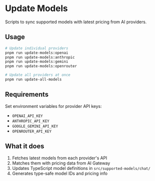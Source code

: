 # Update Models

Scripts to sync supported models with latest pricing from AI providers.

## Usage

```bash
# Update individual providers
pnpm run update-models:openai
pnpm run update-models:anthropic
pnpm run update-models:gemini
pnpm run update-models:openrouter

# Update all providers at once
pnpm run update-all-models
```

## Requirements

Set environment variables for provider API keys:

- `OPENAI_API_KEY`
- `ANTHROPIC_API_KEY`
- `GOOGLE_GEMINI_API_KEY`
- `OPENROUTER_API_KEY`

## What it does

1. Fetches latest models from each provider's API
2. Matches them with pricing data from AI Gateway
3. Updates TypeScript model definitions in `src/supported-models/chat/`
4. Generates type-safe model IDs and pricing info
